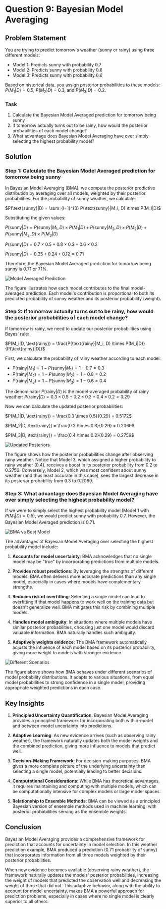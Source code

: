 # Question 9: Bayesian Model Averaging

## Problem Statement
You are trying to predict tomorrow's weather (sunny or rainy) using three different models:
- Model 1: Predicts sunny with probability 0.7
- Model 2: Predicts sunny with probability 0.8
- Model 3: Predicts sunny with probability 0.6

Based on historical data, you assign posterior probabilities to these models:
$P(M_1|D) = 0.5$, $P(M_2|D) = 0.3$, and $P(M_3|D) = 0.2$.

### Task
1. Calculate the Bayesian Model Averaged prediction for tomorrow being sunny
2. If tomorrow actually turns out to be rainy, how would the posterior probabilities of each model change?
3. What advantage does Bayesian Model Averaging have over simply selecting the highest probability model?

## Solution

### Step 1: Calculate the Bayesian Model Averaged prediction for tomorrow being sunny

In Bayesian Model Averaging (BMA), we compute the posterior predictive distribution by averaging over all models, weighted by their posterior probabilities. For the probability of sunny weather, we calculate:

$P(\text{sunny}|D) = \sum_{i=1}^{3} P(\text{sunny}|M_i, D) \times P(M_i|D)$

Substituting the given values:

$P(\text{sunny}|D) = P(\text{sunny}|M_1, D) \times P(M_1|D) + P(\text{sunny}|M_2, D) \times P(M_2|D) + P(\text{sunny}|M_3, D) \times P(M_3|D)$

$P(\text{sunny}|D) = 0.7 \times 0.5 + 0.8 \times 0.3 + 0.6 \times 0.2$

$P(\text{sunny}|D) = 0.35 + 0.24 + 0.12 = 0.71$

Therefore, the Bayesian Model Averaged prediction for tomorrow being sunny is 0.71 or 71%.

![Model Averaged Prediction](../Images/L2_7_Quiz_9/model_averaged_prediction.png)

The figure illustrates how each model contributes to the final model-averaged prediction. Each model's contribution is proportional to both its predicted probability of sunny weather and its posterior probability (weight).

### Step 2: If tomorrow actually turns out to be rainy, how would the posterior probabilities of each model change?

If tomorrow is rainy, we need to update our posterior probabilities using Bayes' rule:

$P(M_i|D, \text{rainy}) = \frac{P(\text{rainy}|M_i, D) \times P(M_i|D)}{P(\text{rainy}|D)}$

First, we calculate the probability of rainy weather according to each model:
- $P(\text{rainy}|M_1) = 1 - P(\text{sunny}|M_1) = 1 - 0.7 = 0.3$
- $P(\text{rainy}|M_2) = 1 - P(\text{sunny}|M_2) = 1 - 0.8 = 0.2$
- $P(\text{rainy}|M_3) = 1 - P(\text{sunny}|M_3) = 1 - 0.6 = 0.4$

The denominator $P(\text{rainy}|D)$ is the model-averaged probability of rainy weather:
$P(\text{rainy}|D) = 0.3 \times 0.5 + 0.2 \times 0.3 + 0.4 \times 0.2 = 0.29$

Now we can calculate the updated posterior probabilities:

$P(M_1|D, \text{rainy}) = \frac{0.3 \times 0.5}{0.29} = 0.5172$

$P(M_2|D, \text{rainy}) = \frac{0.2 \times 0.3}{0.29} = 0.2069$

$P(M_3|D, \text{rainy}) = \frac{0.4 \times 0.2}{0.29} = 0.2759$

![Updated Posteriors](../Images/L2_7_Quiz_9/updated_posteriors.png)

The figure shows how the posterior probabilities change after observing rainy weather. Notice that Model 3, which assigned a higher probability to rainy weather (0.4), receives a boost in its posterior probability from 0.2 to 0.2759. Conversely, Model 2, which was most confident about sunny weather (and thus least accurate in this case), sees the largest decrease in its posterior probability from 0.3 to 0.2069.

### Step 3: What advantage does Bayesian Model Averaging have over simply selecting the highest probability model?

If we were to simply select the highest probability model (Model 1 with $P(M_1|D) = 0.5$), we would predict sunny with probability 0.7. However, the Bayesian Model Averaged prediction is 0.71.

![BMA vs Best Model](../Images/L2_7_Quiz_9/bma_vs_best_model.png)

The advantages of Bayesian Model Averaging over selecting the highest probability model include:

1. **Accounts for model uncertainty**: BMA acknowledges that no single model may be "true" by incorporating predictions from multiple models.

2. **Provides robust predictions**: By leveraging the strengths of different models, BMA often delivers more accurate predictions than any single model, especially in cases where models have complementary strengths.

3. **Reduces risk of overfitting**: Selecting a single model can lead to overfitting if that model happens to work well on the training data but doesn't generalize well. BMA mitigates this risk by combining multiple models.

4. **Handles model ambiguity**: In situations where multiple models have similar posterior probabilities, choosing just one model would discard valuable information. BMA naturally handles such ambiguity.

5. **Adaptively weights evidence**: The BMA framework automatically adjusts the influence of each model based on its posterior probability, giving more weight to models with stronger evidence.

![Different Scenarios](../Images/L2_7_Quiz_9/different_scenarios.png)

The figure above shows how BMA behaves under different scenarios of model probability distributions. It adapts to various situations, from equal model probabilities to strong confidence in a single model, providing appropriate weighted predictions in each case.

## Key Insights

1. **Principled Uncertainty Quantification**: Bayesian Model Averaging provides a principled framework for incorporating both within-model and between-model uncertainty into predictions.

2. **Adaptive Learning**: As new evidence arrives (such as observing rainy weather), the framework naturally updates both the model weights and the combined prediction, giving more influence to models that predict well.

3. **Decision-Making Framework**: For decision-making purposes, BMA gives a more complete picture of the underlying uncertainty than selecting a single model, potentially leading to better decisions.

4. **Computational Considerations**: While BMA has theoretical advantages, it requires maintaining and computing with multiple models, which can be computationally intensive for complex models or large model spaces.

5. **Relationship to Ensemble Methods**: BMA can be viewed as a principled Bayesian version of ensemble methods used in machine learning, with posterior probabilities serving as the ensemble weights.

## Conclusion

Bayesian Model Averaging provides a comprehensive framework for prediction that accounts for uncertainty in model selection. In this weather prediction example, BMA produced a prediction (0.71 probability of sunny) that incorporates information from all three models weighted by their posterior probabilities. 

When new evidence becomes available (observing rainy weather), the framework naturally updates the models' posterior probabilities, increasing the weight of models that predicted the observation well and decreasing the weight of those that did not. This adaptive behavior, along with the ability to account for model uncertainty, makes BMA a powerful approach for prediction problems, especially in cases where no single model is clearly superior to all others. 